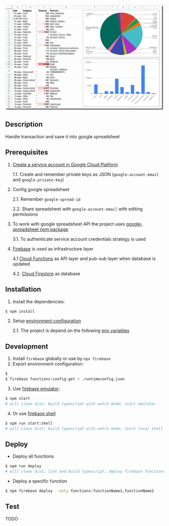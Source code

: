 ![project logo](static/img/1.png)

## Description

Handle transaction and save it into google spreadsheet

## Prerequisites

1. [Create a service account in Google Cloud Platform](https://cloud.google.com/iam/docs/creating-managing-service-accounts#creating)

   1.1. Create and remember private keys as JSON (`google-account-email` and `google-private-key`)

2. Config google spreadsheet

   2.1. Remember `google-spread-id`

   2.2. Share spreadsheet with `google-account-email` with editing permissions

3. To work with google spreadsheet API the project uses [google-spreadsheet npm package](https://theoephraim.github.io/node-google-spreadsheet/#/)

   3.1. To authenticate service account credentials strategy is used

4. [Firebase](https://firebase.google.com/) is used as infrastructure layer

   4.1 [Cloud Functions](https://firebase.google.com/products/functions) as API layer and pub-sub layer when database is updated

   4.2. [Cloud Firestore](https://firebase.google.com/products/firestore) as database

## Installation

1. Install the dependencies:

```bash
$ npm install
```

2. Setup [environment configuration](https://firebase.google.com/docs/functions/config-env)

   2.1. The project is depend on the following [env variables](runtimeconfig.example.json)

## Development

1. Install `firebase` globally or use by `npx firebase`
2. Export environment configuration:

```bash
$
$ firebase functions:config:get > .runtimeconfig.json
```

3. Use [firebase emulator](https://firebase.google.com/docs/functions/local-emulator#run_the_emulator_suite):

```bash
$ npm start
# will clean dist; build typescript with watch mode; start emulator
```

4. Or use [firebase shell](https://firebase.google.com/docs/functions/local-shell)

```bash
$ npm run start:shell
# will clean dist; build typescript with watch mode; start local shell
```

## Deploy

- Deploy all functions

```bash
$ npm run deploy
# will clean dist; lint and build typescript; deploy firebase functions
```

- Deploy a specific function

```bash
$ npm firebase deploy --only functions:functionName1,functionName2
```

## Test

TODO
